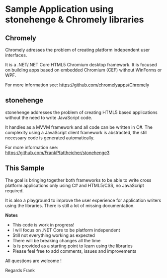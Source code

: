 # Sample Application using stonehenge & Chromely libraries

## Chromely
Chromely adresses the problem of creating platform independent user interfaces. 

It is a .NET/.NET Core HTML5 Chromium desktop framework. It is focused on building apps based on embedded Chromium (CEF) without WinForms or WPF.

For more information see: https://github.com/chromelyapps/Chromely

## stonehenge
stonehenge addresses the problem of creating HTML5 based applications without the need to write JavaScript code.

It handles as a MVVM framework and all code can be written in C#. The complexity using a JavaScript client framework is abstracted, the still necessary code is generated automatically.

For more information see: https://github.com/FrankPfattheicher/stonehenge3


## This Sample
The goal is bringing together both frameworks to be able to write cross platform applications only using C# and HTML5/CSS, no JavaScript required.

It is also a playground to improve the user experience for application writers using the libraries. There is still a lot of missing documentation.

**Notes**
* This code is work in progress!
* I will focus on .NET Core to be platform independent
* Still not everything working as expected
* There will be breaking changes all the time
* Is is provided as a starting point to learn using the libraries
* Please feel free to add comments, issues and improvements

All questions are welcome !

Regards Frank
